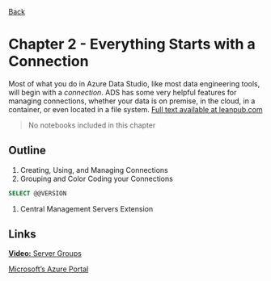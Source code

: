 [Back](../readme.md)

# Chapter 2 - Everything Starts with a Connection
Most of what you do in Azure Data Studio, like most data engineering tools, will begin with a *connection*. ADS has some very helpful features for managing connections, whether your data is on premise, in the cloud, in a container, or even located in a file system. [Full text available at leanpub.com](https://leanpub.com/hands-on-ads)

> No notebooks included in this chapter

## Outline
1. Creating, Using, and Managing Connections
1. Grouping and Color Coding your Connections
```sql
SELECT @@VERSION
```
1. Central Management Servers Extension

## Links

[**Video:** Server Groups](https://youtu.be/lJRg4SzmEU8)

[Microsoft’s Azure Portal](https://azure.microsoft.com)
